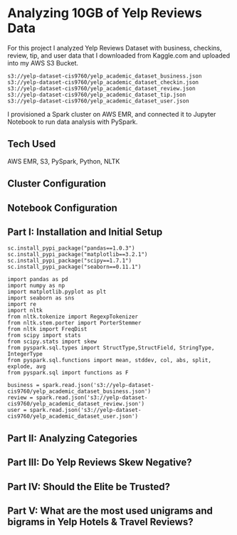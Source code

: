 # Analyzing 10GB of Yelp Reviews Data

For this project I analyzed Yelp Reviews Dataset with business, checkins, review, tip, and user data that I downloaded from Kaggle.com and uploaded into my AWS S3 Bucket.

```
s3://yelp-dataset-cis9760/yelp_academic_dataset_business.json
s3://yelp-dataset-cis9760/yelp_academic_dataset_checkin.json
s3://yelp-dataset-cis9760/yelp_academic_dataset_review.json
s3://yelp-dataset-cis9760/yelp_academic_dataset_tip.json
s3://yelp-dataset-cis9760/yelp_academic_dataset_user.json
```

I provisioned a Spark cluster on AWS EMR, and connected it to Jupyter Notebook to run data analysis with PySpark.

## Tech Used
AWS EMR, S3, PySpark, Python, NLTK


## Cluster Configuration

## Notebook Configuration

## Part I: Installation and Initial Setup
```
sc.install_pypi_package("pandas==1.0.3")
sc.install_pypi_package("matplotlib==3.2.1")
sc.install_pypi_package("scipy==1.7.1")
sc.install_pypi_package("seaborn==0.11.1")
```
```
import pandas as pd
import numpy as np
import matplotlib.pyplot as plt
import seaborn as sns
import re
import nltk
from nltk.tokenize import RegexpTokenizer
from nltk.stem.porter import PorterStemmer
from nltk import FreqDist
from scipy import stats
from scipy.stats import skew
from pyspark.sql.types import StructType,StructField, StringType, IntegerType
from pyspark.sql.functions import mean, stddev, col, abs, split, explode, avg
from pyspark.sql import functions as F
```

```
business = spark.read.json('s3://yelp-dataset-cis9760/yelp_academic_dataset_business.json')
review = spark.read.json('s3://yelp-dataset-cis9760/yelp_academic_dataset_review.json')
user = spark.read.json('s3://yelp-dataset-cis9760/yelp_academic_dataset_user.json')
```

## Part II: Analyzing Categories

## Part III: Do Yelp Reviews Skew Negative?

## Part IV: Should the Elite be Trusted?

## Part V: What are the most used unigrams and bigrams in Yelp Hotels & Travel Reviews?




